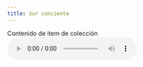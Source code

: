 ```yaml
---
title: Sur conciente
---
```

Contenido de item de colección
<audio src="/assets/audio/siempre-es-hoy.mp3" preload="auto" controls="controls" type="audio/mp3">
  Your browser doesn't support the <code>audio</code> element.
</audio>